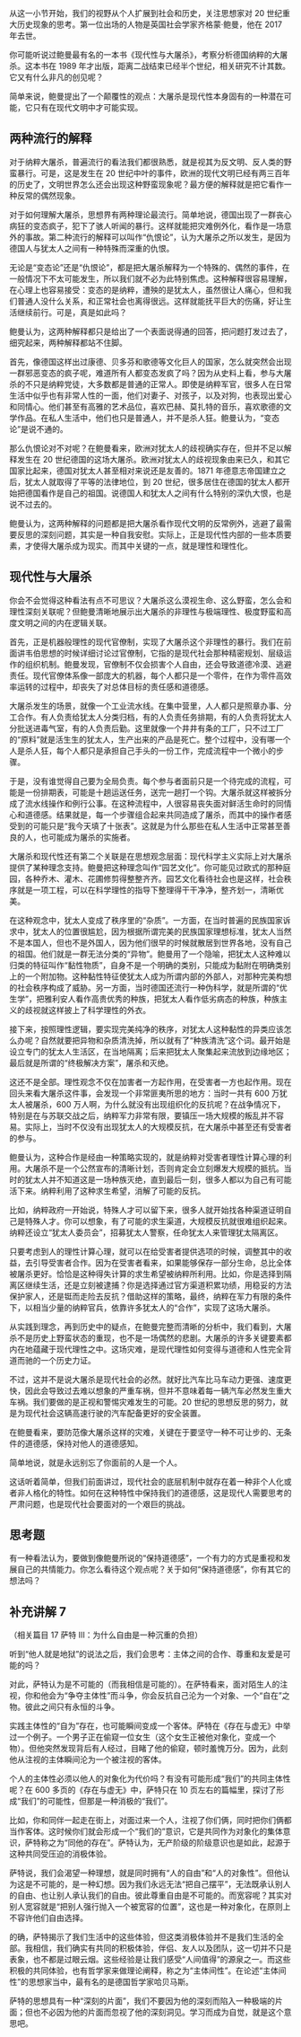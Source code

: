 从这一小节开始，我们的视野从个人扩展到社会和历史，关注思想家对 20 世纪重大历史现象的思考。第一位出场的人物是英国社会学家齐格蒙·鲍曼，他在 2017 年去世。

你可能听说过鲍曼最有名的一本书《现代性与大屠杀》，考察分析德国纳粹的大屠杀。这本书在 1989 年才出版，距离二战结束已经半个世纪，相关研究不计其数。它又有什么非凡的创见呢？

简单来说，鲍曼提出了一个颠覆性的观点：大屠杀是现代性本身固有的一种潜在可能，它只有在现代文明中才可能实现。

## 两种流行的解释

对于纳粹大屠杀，普遍流行的看法我们都很熟悉，就是视其为反文明、反人类的野蛮暴行。可是，这是发生在 20 世纪中叶的事件，欧洲的现代文明已经有两三百年的历史了，文明世界怎么还会出现这种野蛮现象呢？最方便的解释就是把它看作一种反常的偶然现象。

对于如何理解大屠杀，思想界有两种理论最流行。简单地说，德国出现了一群丧心病狂的变态疯子，犯下了骇人听闻的暴行。这样就能把灾难例外化，看作是一场意外的事故。第二种流行的解释可以叫作“仇恨论”，认为大屠杀之所以发生，是因为德国人与犹太人之间有一种特殊而深重的仇恨。

无论是“变态论”还是“仇恨论”，都是把大屠杀解释为一个特殊的、偶然的事件，在一般情况下不太可能发生，所以我们就不必为此特别焦虑。这种解释很容易理解，在心理上也容易接受：变态的是纳粹，遭殃的是犹太人，虽然很让人痛心，但和我们普通人没什么关系，和正常社会也离得很远。这样就能抚平巨大的伤痛，好让生活继续前行。可是，真是如此吗？

鲍曼认为，这两种解释都只是给出了一个表面说得通的回答，把问题打发过去了，细究起来，两种解释都站不住脚。

首先，像德国这样出过康德、贝多芬和歌德等文化巨人的国家，怎么就突然会出现一群邪恶变态的疯子呢，难道所有人都变态发疯了吗？因为从史料上看，参与大屠杀的不只是纳粹党徒，大多数都是普通的正常人。即使是纳粹军官，很多人在日常生活中似乎也有非常人性的一面，他们对妻子、对孩子，以及对狗，也表现出爱心和同情心。他们甚至有高雅的艺术品位，喜欢巴赫、莫扎特的音乐，喜欢歌德的文学作品。在私人生活中，他们也只是普通人，并不是杀人狂。鲍曼认为，“变态论”是说不通的。

那么仇恨论对不对呢？在鲍曼看来，欧洲对犹太人的歧视确实存在，但并不足以解释发生在 20 世纪德国的这场大屠杀。欧洲对犹太人的歧视现象由来已久，和其它国家比起来，德国对犹太人甚至相对来说还是友善的。1871 年德意志帝国建立之后，犹太人就取得了平等的法律地位，到 20 世纪，很多居住在德国的犹太人都开始把德国看作是自己的祖国。说德国人和犹太人之间有什么特别的深仇大恨，也是说不过去的。

鲍曼认为，这两种解释的问题都是把大屠杀看作现代文明的反常例外，逃避了最需要反思的深刻问题，其实是一种自我安慰。实际上，正是现代性内部的一些本质要素，才使得大屠杀成为现实。而其中关键的一点，就是理性和理性化。

## 现代性与大屠杀

你会不会觉得这种看法有点不可思议？大屠杀这么漠视生命、这么野蛮，怎么会和理性深刻关联呢？但鲍曼清晰地展示出大屠杀的非理性与极端理性、极度野蛮和高度文明之间的内在逻辑关联。

首先，正是机器般理性的现代官僚制，实现了大屠杀这个非理性的暴行。我们在前面讲韦伯思想的时候详细讨论过官僚制，它指的是现代社会那种精密规划、层级运作的组织机制。鲍曼发现，官僚制不仅会损害个人自由，还会导致道德冷漠、逃避责任。现代官僚体系像一部庞大的机器，每个人都只是一个零件，在作为零件高效率运转的过程中，却丧失了对总体目标的责任感和道德感。

大屠杀发生的场景，就像一个工业流水线。在集中营里，人人都只是照章办事、分工合作。有人负责给犹太人分类归档，有的人负责任务排期，有的人负责将犹太人分批送进毒气室，有的人负责后勤。这里就像一个井井有条的工厂，只不过工厂的“原料”就是活生生的犹太人，生产出来的产品是死亡。整个过程中，没有哪一个人是杀人狂，每个人都只是承担自己手头的一份工作，完成流程中一个微小的步骤。

于是，没有谁觉得自己要为全局负责。每个参与者面前只是一个待完成的流程，可能是一份排期表，可能是十趟运送任务，送完一趟打一个钩。大屠杀就这样被拆分成了流水线操作和例行公事。在这种流程中，人很容易丧失面对鲜活生命时的同情心和道德感。结果就是，每一个步骤组合起来共同造成了屠杀，而其中的操作者感受到的可能只是“我今天填了十张表”。这就是为什么那些在私人生活中正常甚至善良的人，也可能成为屠杀的实施者。

大屠杀和现代性还有第二个关联是在思想观念层面：现代科学主义实际上对大屠杀提供了某种理念支持。鲍曼把这种理念叫作“园艺文化”。你可能见过欧式的那种庭园，各种乔木、灌木、花圃修剪得整整齐齐。园艺文化看待社会也是这样，社会秩序就是一项工程，可以在科学理性的指导下整理得干干净净，整齐划一，清晰优美。

在这种观念中，犹太人变成了秩序里的“杂质”。一方面，在当时普遍的民族国家诉求中，犹太人的位置很尴尬，因为根据所谓完美的民族国家理想标准，犹太人当然不是本国人，但也不是外国人，因为他们很早的时候就散居到世界各地，没有自己的祖国。他们就是一群无法分类的“异物”。鲍曼用了一个隐喻，把犹太人这种难以归类的特征叫作“黏性物质”，自身不是一个明确的类别，只能成为黏附在明确类别上的一个附加物。这种黏性特征使犹太人成为所谓内部的外部人，对那种完美构想的社会秩序构成了威胁。另一方面，当时德国还流行一种伪科学，就是所谓的“优生学”，把雅利安人看作高贵优秀的种族，把犹太人看作低劣病态的种族，种族主义的歧视就这样披上了科学理性的外衣。

接下来，按照理性逻辑，要实现完美纯净的秩序，对犹太人这种黏性的异类应该怎么办呢？自然就要把异物和杂质清洗掉，所以就有了“种族清洗”这个词。最开始是设立专门的犹太人生活区，在当地隔离；后来把犹太人聚集起来流放到边缘地区；最后就是所谓的“终极解决方案”，屠杀和灭绝。

这还不是全部。理性观念不仅在加害者一方起作用，在受害者一方也起作用。现在回头来看大屠杀这件事，会发现一个非常匪夷所思的地方：当时一共有 600 万犹太人被屠杀，600 万人啊，为什么就没有出现组织化的反抗呢？在战争情况下，特别是在与苏联交战之后，纳粹军力非常有限，要镇压一场大规模的叛乱并不容易。实际上，当时不仅没有出现犹太人的大规模反抗，在大屠杀中甚至还有受害者的参与。

鲍曼认为，这种合作是经由一种策略实现的，就是纳粹对受害者理性计算心理的利用。大屠杀不是一个公然宣布的清晰计划，否则肯定会立刻爆发大规模的抵抗。当时的犹太人并不知道这是一场种族灭绝，直到最后一刻，很多人都以为自己有可能活下来。纳粹利用了这种求生希望，消解了可能的反抗。

比如，纳粹政府一开始说，特殊人才可以留下来，很多人就开始找各种渠道证明自己是特殊人才。你可以想象，有了可能的求生渠道，大规模反抗就很难组织起来。纳粹还设立“犹太人委员会”，招募犹太人警察，任命犹太人来管理犹太隔离区。

只要考虑到人的理性计算心理，就可以在给受害者提供选项的时候，调整其中的收益，去引导受害者合作。因为在受害者看来，如果能够保存一部分生命，总比全体被屠杀更好。恰恰是这种得失计算的求生希望被纳粹所利用。比如，你是选择到隔离区继续生活，还是立刻被逮捕？你是选择通过官方渠道积累功绩，用稳妥的方法保护家人，还是铤而走险去反抗？借助这样的策略，最终，纳粹在军力有限的条件下，以相当少量的纳粹官兵，依靠许多犹太人的“合作”，实现了这场大屠杀。

从实践到理念，再到历史中的疑点，在鲍曼完整而清晰的分析中，我们看到，大屠杀不是历史上野蛮状态的重现，也不是一场偶然的悲剧。大屠杀的许多关键要素都内在地蕴藏于现代理性之中。这场灾难，是现代理性如何变得与道德和人性完全背道而驰的一个历史力证。

不过，这并不是说大屠杀是现代社会的必然。就好比汽车比马车动力更强、速度更快，因此会导致过去难以想象的严重车祸，但并不意味着每一辆汽车必然发生重大车祸。我们要做的是正视和警惕灾难发生的可能。20 世纪的思想反思的努力，就是为现代社会这辆高速行驶的汽车配备更好的安全装置。

在鲍曼看来，要防范像大屠杀这样的灾难，关键在于要坚守一种不可让步的、无条件的道德感，保持对他人的道德感知。

简单地说，就是永远别忘了你面前的人是一个人。

这话听着简单，但我们前面讲过，现代社会的底层机制中就存在着一种非个人化或者非人格化的特性。如何在这种特性中保持我们的道德感，这是现代人需要思考的严肃问题，也是现代社会要面对的一个艰巨的挑战。

## 思考题

有一种看法认为，要做到像鲍曼所说的“保持道德感”，一个有力的方式是重视和发展自己的共情能力。你怎么看待这个观点呢？关于如何“保持道德感”，你有其它的想法吗？

## 补充讲解 7

（相关篇目 17 萨特 III：为什么自由是一种沉重的负担）

听到“他人就是地狱”的说法之后，我们会思考：主体之间的合作、尊重和友爱是可能的吗？

对此，萨特认为是不可能的（而我相信是可能的）。在萨特看来，面对陌生人的注视，你和他会为“争夺主体性”而斗争，你会反抗自己沦为一个对象、一个“自在”之物。彼此之间只有永恒的斗争。

实践主体性的“自为”存在，也可能瞬间变成一个客体。萨特在《存在与虚无》中举过一个例子。一个男子正在偷窥一位女生（这个女生正被他对象化，变成一个物）。但他突然发现背后有人经过，目睹了他的偷窥，顿时羞愧万分。因为，此刻他从注视的主体瞬间沦为一个被注视的客体。

个人的主体性必须以他人的对象化为代价吗？有没有可能形成“我们”的共同主体性呢？在 600 多页的《存在与虚无》中，萨特只在 10 页左右的篇幅里，探讨了形成“我们”的可能性，但那是一种消极的“我们”。

比如，你和同伴一起走在街上，对面过来一个人，注视了你们俩，同时把你们俩都当作客体。这时候你们就会形成一个“我们的”意识，它是共同作为对象化的集体意识，萨特称之为“同他的存在”。萨特认为，无产阶级的阶级意识也是如此，起源于这种共同受压迫的消极体验。

萨特说，我们会渴望一种理想，就是同时拥有“人的自由”和“人的对象性”。但他认为这是不可能的，是一种幻想。因为我们永远无法“把自己摆平”，无法既承认别人的自由、也让别人承认我们的自由。彼此尊重自由是不可能的。而宽容呢？其实对别人宽容就是“把别人强行抛入一个被宽容的位置”，这也是一种对象化，在原则上不容许他们自由选择。

的确，萨特揭示了我们生活中的这些体验，但这类消极体验并不是我们生活的全部。我相信，我们确实有共同的积极体验，伴侣、友人以及团队，这一切并不只是表象，也不都是过眼云烟。这些经验是让我们感受“人间值得”的源泉之一。而这些积极的共同体验，也有哲学家来做理论阐释，称之为“主体间性”。在论述“主体间性”的思想家当中，最有名的是德国哲学家哈贝马斯。

萨特的思想具有一种“深刻的片面”，我们不要因为他的深刻而陷入一种极端的片面；但也不必因为他的片面而忽视了他的深刻洞见。学习而成为自觉，就是这个意思吧。
